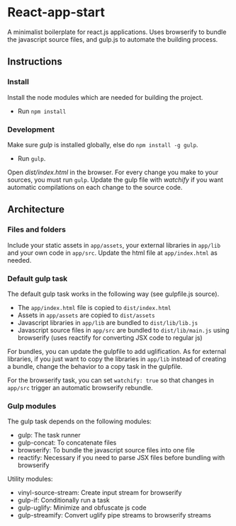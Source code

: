 # React-app-start

A minimalist boilerplate for react.js applications. Uses browserify to bundle the javascript source files, and gulp.js to automate the building process.



## Instructions

### Install

Install the node modules which are needed for building the project.

* Run `npm install`

### Development

Make sure *gulp* is installed globally, else do `npm install -g gulp`.

* Run `gulp`.

Open *dist/index.html* in the browser. For every change you make to your sources, you must run `gulp`. Update the gulp file with *watchify* if you want automatic compilations on each change to the source code.



## Architecture

### Files and folders

Include your static assets in `app/assets`, your external libraries in `app/lib` and your own code in `app/src`. Update the html file at `app/index.html` as needed.

### Default gulp task

The default gulp task works in the following way (see gulpfile.js source).

* The `app/index.html` file is copied to `dist/index.html`
* Assets in `app/assets` are copied to `dist/assets`
* Javascript libraries in `app/lib` are bundled to `dist/lib/lib.js`
* Javascript source files in `app/src` are bundled to `dist/lib/main.js` using browserify (uses reactify for converting JSX code to regular js)

For bundles, you can update the gulpfile to add uglification. As for external libraries, if you just want to copy the libraries in `app/lib` instead of creating a bundle, change the behavior to a copy task in the gulpfile.

For the browserify task, you can set `watchify: true` so that changes in `app/src` trigger an automatic browserify rebundle.


### Gulp modules

The gulp task depends on the following modules:

* gulp: The task runner
* gulp-concat: To concatenate files
* browserify: To bundle the javascript source files into one file
* reactify: Necessary if you need to parse JSX files before bundling with browserify

Utility modules:

* vinyl-source-stream: Create input stream for browserify
* gulp-if: Conditionally run a task
* gulp-uglify: Minimize and obfuscate js code
* gulp-streamify: Convert uglify pipe streams to browserify streams
